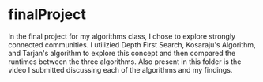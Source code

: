 # finalProject
In the final project for my algorithms class, I chose to explore strongly connected communities. I utilizied Depth First Search, Kosaraju's Algorithm, and Tarjan's algorithm to explore this concept and then compared the runtimes between the three algorithms. Also present in this folder is the video I submitted discussing each of the algorithms and my findings.
